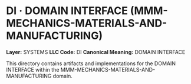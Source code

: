 # DI · DOMAIN INTERFACE (MMM-MECHANICS-MATERIALS-AND-MANUFACTURING)

**Layer:** SYSTEMS
**LLC Code:** DI
**Canonical Meaning:** DOMAIN INTERFACE

This directory contains artifacts and implementations for the DOMAIN INTERFACE within the MMM-MECHANICS-MATERIALS-AND-MANUFACTURING domain.
